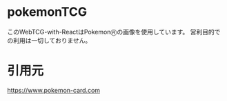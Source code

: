 # pokemonTCG
このWebTCG-with-ReactはPokemon🄬の画像を使用しています。
営利目的での利用は一切しておりません。

# 引用元
https://www.pokemon-card.com
